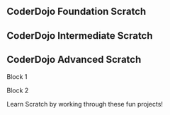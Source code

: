## CoderDojo Foundation Scratch

## CoderDojo Intermediate Scratch

## CoderDojo Advanced Scratch

Block 1

Block 2

Learn Scratch by working through these fun projects!